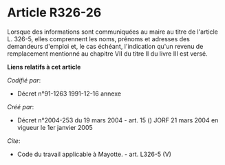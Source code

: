 # Article R326-26

Lorsque des informations sont communiquées au maire au titre de l'article L. 326-5, elles comprennent les noms, prénoms et
adresses des demandeurs d'emploi et, le cas échéant, l'indication qu'un revenu de remplacement mentionné au chapitre VII du
titre II du livre III est versé.

**Liens relatifs à cet article**

_Codifié par_:

  - Décret n°91-1263 1991-12-16 annexe

_Créé par_:

  - Décret n°2004-253 du 19 mars 2004 - art. 15 () JORF 21 mars 2004 en vigueur le 1er janvier 2005

_Cite_:

  - Code du travail applicable à Mayotte. - art. L326-5 (V)
